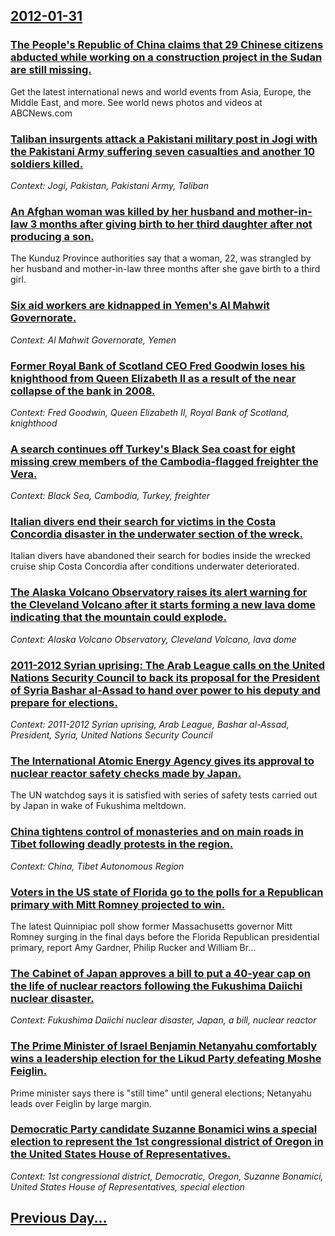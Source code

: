 ## [2012-01-31](/news/2012/01/31/index.md)

### [The People's Republic of China claims that 29 Chinese citizens abducted while working on a construction project in the Sudan are still missing. ](/news/2012/01/31/the-people-s-republic-of-china-claims-that-29-chinese-citizens-abducted-while-working-on-a-construction-project-in-the-sudan-are-still-missi.md)
Get the latest international news and world events from Asia, Europe, the Middle East, and more. See world news photos and videos at ABCNews.com

### [Taliban insurgents attack a Pakistani military post in Jogi with the Pakistani Army suffering seven casualties and another 10 soldiers killed. ](/news/2012/01/31/taliban-insurgents-attack-a-pakistani-military-post-in-jogi-with-the-pakistani-army-suffering-seven-casualties-and-another-10-soldiers-kille.md)
_Context: Jogi, Pakistan, Pakistani Army, Taliban_

### [An Afghan woman was killed by her husband and mother-in-law 3 months after giving birth to her third daughter after not producing a son. ](/news/2012/01/31/an-afghan-woman-was-killed-by-her-husband-and-mother-in-law-3-months-after-giving-birth-to-her-third-daughter-after-not-producing-a-son.md)
The Kunduz Province authorities say that a woman, 22, was strangled by her husband and mother-in-law three months after she gave birth to a third girl.

### [Six aid workers are kidnapped in Yemen's Al Mahwit Governorate. ](/news/2012/01/31/six-aid-workers-are-kidnapped-in-yemen-s-al-mahwit-governorate.md)
_Context: Al Mahwit Governorate, Yemen_

### [Former Royal Bank of Scotland CEO Fred Goodwin loses his knighthood from Queen Elizabeth II as a result of the near collapse of the bank in 2008. ](/news/2012/01/31/former-royal-bank-of-scotland-ceo-fred-goodwin-loses-his-knighthood-from-queen-elizabeth-ii-as-a-result-of-the-near-collapse-of-the-bank-in.md)
_Context: Fred Goodwin, Queen Elizabeth II, Royal Bank of Scotland, knighthood_

### [A search continues off Turkey's Black Sea coast for eight missing crew members of the Cambodia-flagged freighter the Vera. ](/news/2012/01/31/a-search-continues-off-turkey-s-black-sea-coast-for-eight-missing-crew-members-of-the-cambodia-flagged-freighter-the-vera.md)
_Context: Black Sea, Cambodia, Turkey, freighter_

### [Italian divers end their search for victims in the Costa Concordia disaster in the underwater section of the wreck. ](/news/2012/01/31/italian-divers-end-their-search-for-victims-in-the-costa-concordia-disaster-in-the-underwater-section-of-the-wreck.md)
Italian divers have abandoned their search for bodies inside the wrecked cruise ship Costa Concordia after conditions underwater deteriorated.

### [The Alaska Volcano Observatory raises its alert warning for the Cleveland Volcano after it starts forming a new lava dome indicating that the mountain could explode. ](/news/2012/01/31/the-alaska-volcano-observatory-raises-its-alert-warning-for-the-cleveland-volcano-after-it-starts-forming-a-new-lava-dome-indicating-that-th.md)
_Context: Alaska Volcano Observatory, Cleveland Volcano, lava dome_

### [2011-2012 Syrian uprising: The Arab League calls on the United Nations Security Council to back its proposal for the President of Syria Bashar al-Assad to hand over power to his deputy and prepare for elections. ](/news/2012/01/31/2011-2012-syrian-uprising-the-arab-league-calls-on-the-united-nations-security-council-to-back-its-proposal-for-the-president-of-syria-ba.md)
_Context: 2011-2012 Syrian uprising, Arab League, Bashar al-Assad, President, Syria, United Nations Security Council_

### [The International Atomic Energy Agency gives its approval to nuclear reactor safety checks made by Japan. ](/news/2012/01/31/the-international-atomic-energy-agency-gives-its-approval-to-nuclear-reactor-safety-checks-made-by-japan.md)
The UN watchdog says it is satisfied with series of safety tests carried out by Japan in wake of Fukushima meltdown.

### [China tightens control of monasteries and on main roads in Tibet following deadly protests in the region. ](/news/2012/01/31/china-tightens-control-of-monasteries-and-on-main-roads-in-tibet-following-deadly-protests-in-the-region.md)
_Context: China, Tibet Autonomous Region_

### [Voters in the US state of Florida go to the polls for a Republican primary with Mitt Romney projected to win. ](/news/2012/01/31/voters-in-the-us-state-of-florida-go-to-the-polls-for-a-republican-primary-with-mitt-romney-projected-to-win.md)
The latest Quinnipiac poll show former Massachusetts governor Mitt Romney surging in the final days before the Florida Republican presidential primary, report Amy Gardner, Philip Rucker and William Br...

### [The Cabinet of Japan approves a bill to put a 40-year cap on the life of nuclear reactors following the Fukushima Daiichi nuclear disaster. ](/news/2012/01/31/the-cabinet-of-japan-approves-a-bill-to-put-a-40-year-cap-on-the-life-of-nuclear-reactors-following-the-fukushima-daiichi-nuclear-disaster.md)
_Context: Fukushima Daiichi nuclear disaster, Japan, a bill, nuclear reactor_

### [The Prime Minister of Israel Benjamin Netanyahu comfortably wins a leadership election for the Likud Party defeating Moshe Feiglin. ](/news/2012/01/31/the-prime-minister-of-israel-benjamin-netanyahu-comfortably-wins-a-leadership-election-for-the-likud-party-defeating-moshe-feiglin.md)
Prime minister says there is &quot;still time&quot; until general elections; Netanyahu leads over Feiglin by large margin.

### [Democratic Party candidate Suzanne Bonamici wins a special election to represent the 1st congressional district of Oregon in the United States House of Representatives. ](/news/2012/01/31/democratic-party-candidate-suzanne-bonamici-wins-a-special-election-to-represent-the-1st-congressional-district-of-oregon-in-the-united-stat.md)
_Context: 1st congressional district, Democratic, Oregon, Suzanne Bonamici, United States House of Representatives, special election_

## [Previous Day...](/news/2012/01/30/index.md)

